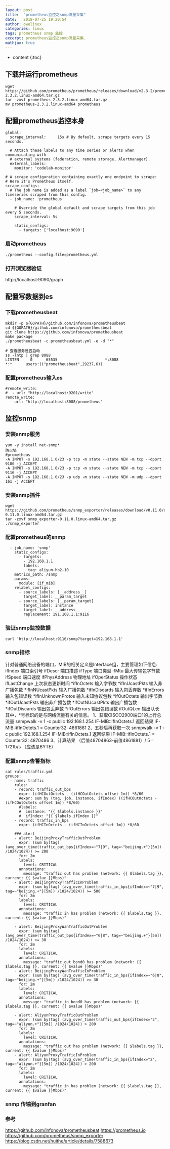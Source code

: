 ```yaml
---
layout: post
title:  "prometheus监控之snmp流量采集"
date:   2018-07-25 19:20:54
author: owelinux
categories: linux
tags: prometheus snmp 监控
excerpt: prometheus监控之snmp流量采集.
mathjax: true
---
```


* content
{:toc}


## 下载并运行prometheus
```
wget https://github.com/prometheus/prometheus/releases/download/v2.3.2/prometheus-2.3.2.linux-amd64.tar.gz
tar -zxvf prometheus-2.3.2.linux-amd64.tar.gz
mv prometheus-2.3.2.linux-amd64 prometheus
```

## 配置prometheus监控本身
```
global:
  scrape_interval:     15s # By default, scrape targets every 15 seconds.

  # Attach these labels to any time series or alerts when communicating with
  # external systems (federation, remote storage, Alertmanager).
  external_labels:
    monitor: 'codelab-monitor'

# A scrape configuration containing exactly one endpoint to scrape:
# Here it's Prometheus itself.
scrape_configs:
  # The job name is added as a label `job=<job_name>` to any timeseries scraped from this config.
  - job_name: 'prometheus'

    # Override the global default and scrape targets from this job every 5 seconds.
    scrape_interval: 5s

    static_configs:
      - targets: ['localhost:9090']
```

### 启动prometheus
```
./prometheus --config.file=prometheus.yml
```
### 打开浏览器验证
 http://localhost:9090/graph

## 配置写数据到es
### 下载prometheusbeat
```
mkdir -p ${GOPATH}/github.com/infonova/prometheusbeat
cd ${GOPATH}/github.com/infonova/prometheusbeat
git clone https://github.com/infonova/prometheusbeat
make package
./prometheusbeat -c prometheusbeat.yml -e -d "*"

# 查看服务是否启动
ss -lntp | grep 8088
LISTEN     0      65535                     *:8088                     *:*      users:(("prometheusbeat",29237,6))
```
### 配置prometheus输入es
```
#remote_write:
#  - url: "http://localhost:9201/write"
remote_write:
  - url: "http://localhost:8088/prometheus"
```
## 监控snmp

### 安装snmp服务
```
yum -y install net-snmp*
防火墙
#prometheus
-A INPUT -s 192.168.1.0/23 -p tcp -m state --state NEW -m tcp --dport 9100 -j ACCEPT
-A INPUT -s 192.168.1.0/23 -p tcp -m state --state NEW -m tcp --dport 9116 -j ACCEPT
-A INPUT -s 192.168.1.0/23 -p udp -m state --state NEW -m udp --dport 161 -j ACCEPT
```

### 安装snmp插件
```
wget https://github.com/prometheus/snmp_exporter/releases/download/v0.11.0/snmp_exporter-0.11.0.linux-amd64.tar.gz
tar -zxvf snmp_exporter-0.11.0.linux-amd64.tar.gz
./snmp_exporter 
```
### 配置prometheus的snmp
```
  - job_name: 'snmp'
    static_configs:
      - targets:
        - 192.168.1.1
        labels:
          tag: aliyun-hb2-10
    metrics_path: /snmp
    params:
      module: [if_mib]
    relabel_configs:
      - source_labels: [__address__]
        target_label: __param_target
      - source_labels: [__param_target]
        target_label: instance
      - target_label: __address__
        replacement: 191.168.1.1:9116
```
### 验证snmp监控数据
```
curl 'http://localhost:9116/snmp?target=192.168.1.1' 
```
### snmp指标
针对普通网络设备的端口，MIB的相关定义是Interface组，主要管理如下信息:
ifIndex                 端口索引号
ifDescr                 端口描述
ifType                  端口类型
ifMtu                   最大传输包字节数
ifSpeed                 端口速度
ifPhysAddress           物理地址
ifOperStatus            操作状态
ifLastChange            上次状态更新时间
*ifInOctets             输入字节数
*ifInUcastPkts          输入非广播包数
*ifInNUcastPkts         输入广播包数
*ifInDiscards           输入包丢弃数
*ifInErrors             输入包错误数
*ifInUnknownProtos      输入未知协议包数
*ifOutOctets            输出字节数
*ifOutUcastPkts         输出非广播包数
*ifOutNUcastPkts        输出广播包数
*ifOutDiscards          输出包丢弃数
*ifOutErrors            输出包错误数
ifOutQLen               输出队长
其中，*号标识的是与网络流量有关的信息。
1、获取CISCO2900端口1的上行总流量
          snmpwalk -v 1 -c public 192.168.1.254 IF-MIB::ifInOctets.1
    返回结果
         IF-MIB::ifInOctets.1 = Counter32: 4861881
2、五秒后再获取一次
         snmpwalk -v 1 -c public 192.168.1.254 IF-MIB::ifInOctets.1
    返回结果
     IF-MIB::ifInOctets.1 = Counter32: 4870486
3、计算结果
 （后值48704863-前值4861881）/ 5＝1721b/s  （应该是BYTE）

### 配置snmp告警指标
```
cat rules/traffic.yml 
groups:
  - name: traffic
    rules:
    - record: traffic_out_bps 
      expr: (ifHCOutOctets - (ifHCOutOctets offset 1m)) *8/60
      #expr: sum by (tag, job, instance, ifIndex) ((ifHCOutOctets - (ifHCOutOctets offset 1m)) *8/60)
      #labels:
      #  instance: "{{ $labels.instance }}"
      #  ifIndex: "{{ $labels.ifIndex }}"
    - record: traffic_in_bps
      expr: (ifHCInOctets - (ifHCInOctets offset 1m)) *8/60

    ### alert
    - alert: BeijingProxyTrafficOutProblem
      expr: (sum by(tag) (avg_over_time(traffic_out_bps{ifIndex=~"7|9", tag=~"beijing.+"}[5m]) /1024/1024)) >= 200
      for: 2m
      labels:
        level: CRITICAL
      annotations:
        message: "traffic out has problem (network: {{ $labels.tag }}, current: {{ $value }}Mbps)"
    - alert: BeijingProxyTrafficInProblem
      expr: (sum by(tag) (avg_over_time(traffic_in_bps{ifIndex=~"7|9", tag=~"beijing.+"}[5m]) /1024/1024)) >= 500
      for: 2m
      labels:
        level: CRITICAL
      annotations:
        message: "traffic in has problem (network: {{ $labels.tag }}, current: {{ $value }}Mbps)"

    - alert: BeijingProxyWanTrafficOutProblem
      expr: (sum by(tag) (avg_over_time(traffic_out_bps{ifIndex=~"6|8", tag=~"beijing.+"}[5m]) /1024/1024)) >= 30
      for: 2m
      labels:
        level: CRITICAL
      annotations:
        message: "traffic out bond0 has problem (network: {{ $labels.tag }}, current: {{ $value }}Mbps)"
    - alert: BeijingProxyWanTrafficInProblem
      expr: (sum by(tag) (avg_over_time(traffic_in_bps{ifIndex=~"6|8", tag=~"beijing.+"}[5m]) /1024/1024)) >= 30
      for: 2m
      labels:
        level: CRITICAL
      annotations:
        message: "traffic in bond0 has problem (network: {{ $labels.tag }}, current: {{ $value }}Mbps)"

    - alert: AliyunProxyTrafficOutProblem
      expr: (sum by(tag) (avg_over_time(traffic_out_bps{ifIndex="2", tag=~"aliyun.+"}[5m]) /1024/1024)) > 200
      for: 2m
      labels:
        level: CRITICAL
      annotations:
        message: "traffic out has problem (network: {{ $labels.tag }}, current: {{ $value }}Mbps)"
    - alert: AliyunProxyTrafficInProblem
      expr: (sum by(tag) (avg_over_time(traffic_in_bps{ifIndex="2", tag=~"aliyun.+"}[5m]) /1024/1024)) > 200
      for: 2m
      labels:
        level: CRITICAL
      annotations:
        message: "traffic in has problem (network: {{ $labels.tag }}, current: {{ $value }}Mbps)"

```
### snmp 传输到granfan

### 参考
https://github.com/infonova/prometheusbeat
https://prometheus.io
https://github.com/prometheus/snmp_exporter
https://blog.csdn.net/huithe/article/details/7588673